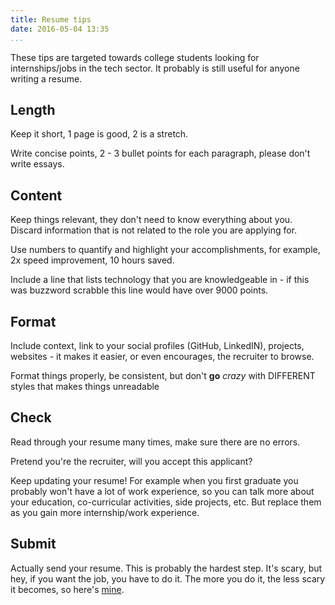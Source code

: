 ```yaml
---
title: Resume tips
date: 2016-05-04 13:35
...
```


These tips are targeted towards college students looking for internships/jobs in the tech sector.
It probably is still useful for anyone writing a resume.

## Length

Keep it short, 1 page is good, 2 is a stretch.

Write concise points, 2 - 3 bullet points for each paragraph, please don't write essays.

## Content

Keep things relevant, they don't need to know everything about you.
Discard information that is not related to the role you are applying for.

Use numbers to quantify and highlight your accomplishments,
for example, 2x speed improvement, 10 hours saved.

Include a line that lists technology that you are knowledgeable in -
if this was buzzword scrabble this line would have over 9000 points.

## Format

Include context, link to your social profiles (GitHub, LinkedIN), projects, websites -
it makes it easier, or even encourages, the recruiter to browse.

Format things properly, be consistent,
but don't **go** *crazy* with DIFFERENT styles that makes things unreadable

## Check

Read through your resume many times, make sure there are no errors.

Pretend you're the recruiter, will you accept this applicant?

Keep updating your resume!
For example when you first graduate you probably won't have a lot of work experience,
so you can talk more about your education, co-curricular activities, side projects, etc.
But replace them as you gain more internship/work experience.

## Submit

Actually send your resume.
This is probably the hardest step.
It's scary, but hey, if you want the job, you have to do it.
The more you do it, the less scary it becomes, so here's [mine](http://resume.ngzhian.com).
